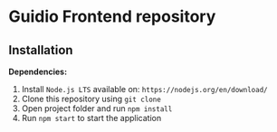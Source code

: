 # Guidio Frontend repository

## Installation

**Dependencies:**
1. Install `Node.js LTS` available on: `https://nodejs.org/en/download/`
2. Clone this repository using `git clone`
3. Open project folder and run `npm install`
4. Run `npm start` to start the application

